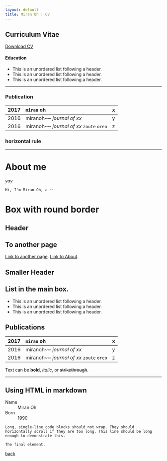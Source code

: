 ```yaml
---
layout: default
title: Miran Oh | CV
---
```

<body class="cv"></body>

## Curriculum Vitae

[Download CV](http://miranoh.github.io/uploads/CV_miranoh.pdf)

#### Education

*   This is an unordered list following a header.
*   This is an unordered list following a header.
*   This is an unordered list following a header.

* * *

### Publication

|2017          | 	`miran` oh       | x |
|:-------------|:------------------|:------|
| 2016           | miranoh~~ _journal of xx_      | y  |
| 2016           | miranoh~~ _journal of xx_ `zoute` `oreo` | z  |

### horizontal rule

* * *


# About me

_yay_

```
Hi, I'm Miran Oh, a ~~
```

# Box with round border


## [](#h3)Header

## [](#h3)To another page

[Link to another page](another-page).
[Link to About](about).

## [](#h4)Smaller Header

## [](#h4)List in the main box.

*   This is an unordered list following a header.
*   This is an unordered list following a header.
*   This is an unordered list following a header.

## [](#h4)Publications

|2017          | 	`miran` oh       | x |
|:-------------|:------------------|:------|
| 2016           | miranoh~~ _journal of xx_      | y  |
| 2016           | miranoh~~ _journal of xx_ `zoute` `oreo` | z  |

Text can be **bold**, _italic_, or ~~strikethrough~~.

* * *

## [](#h4)Using HTML in markdown

<dl>
<dt>Name</dt>
<dd>Miran Oh</dd>
<dt>Born</dt>
<dd>1990</dd>
</dl>

```
Long, single-line code blocks should not wrap. They should horizontally scroll if they are too long. This line should be long enough to demonstrate this.
```

```
The final element.
```

[back](./)